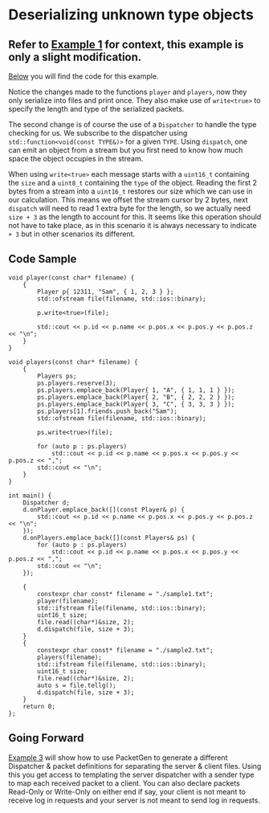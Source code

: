 # Deserializing unknown type objects

## Refer to [Example 1](https://github.com/BrunoC-L/PacketGen/blob/main/examples/1.md) for context, this example is only a slight modification.

[Below](https://github.com/BrunoC-L/PacketGen/blob/main/examples/2.md#code-sample) you will find the code for this example.

Notice the changes made to the functions `player` and `players`, now they only serialize into files and print once. They also make use of `write<true>` to specify the length and type of the serialized packets.

The second change is of course the use of a `Dispatcher` to handle the type checking for us. We subscribe to the dispatcher using `std::function<void(const TYPE&)>` for a given `TYPE`. Using `dispatch`, one can emit an object from a stream but you first need to know how much space the object occupies in the stream.

When using `write<true>` each message starts with a `uint16_t` containing the `size` and a `uint8_t` containing the `type` of the object. Reading the first 2 bytes from a stream into a `uint16_t` restores our size which we can use in our calculation. This means we offset the stream cursor by 2 bytes, next `dispatch` will need to read 1 extra byte for the length, so we actually need `size + 3` as the length to account for this. It seems like this operation should not have to take place, as in this scenario it is always necessary to indicate `+ 3` but in other scenarios its different.

## Code Sample

```
void player(const char* filename) {
	{
		Player p{ 12311, "Sam", { 1, 2, 3 } };
		std::ofstream file(filename, std::ios::binary);

		p.write<true>(file);

		std::cout << p.id << p.name << p.pos.x << p.pos.y << p.pos.z << "\n";
	}
}

void players(const char* filename) {
	{
		Players ps;
		ps.players.reserve(3);
		ps.players.emplace_back(Player{ 1, "A", { 1, 1, 1 } });
		ps.players.emplace_back(Player{ 2, "B", { 2, 2, 2 } });
		ps.players.emplace_back(Player{ 3, "C", { 3, 3, 3 } });
		ps.players[1].friends.push_back("Sam");
		std::ofstream file(filename, std::ios::binary);

		ps.write<true>(file);

		for (auto p : ps.players)
			std::cout << p.id << p.name << p.pos.x << p.pos.y << p.pos.z << ",";
		std::cout << "\n";
	}
}

int main() {
	Dispatcher d;
	d.onPlayer.emplace_back([](const Player& p) {
		std::cout << p.id << p.name << p.pos.x << p.pos.y << p.pos.z << "\n";
	});
	d.onPlayers.emplace_back([](const Players& ps) {
		for (auto p : ps.players)
			std::cout << p.id << p.name << p.pos.x << p.pos.y << p.pos.z << ",";
		std::cout << "\n";
	});

	{
		constexpr char const* filename = "./sample1.txt";
		player(filename);
		std::ifstream file(filename, std::ios::binary);
		uint16_t size;
		file.read((char*)&size, 2);
		d.dispatch(file, size + 3);
	}
	{
		constexpr char const* filename = "./sample2.txt";
		players(filename);
		std::ifstream file(filename, std::ios::binary);
		uint16_t size;
		file.read((char*)&size, 2);
		auto s = file.tellg();
		d.dispatch(file, size + 3);
	}
	return 0;
};
```

## Going Forward

[Example 3](https://github.com/BrunoC-L/PacketGen/blob/main/examples/3.md) will show how to use PacketGen to generate a different Dispatcher & packet definitions for separating the server & client files. Using this you get access to templating the server dispatcher with a sender type to map each received packet to a client. You can also declare packets Read-Only or Write-Only on either end if say, your client is not meant to receive log in requests and your server is not meant to send log in requests.
